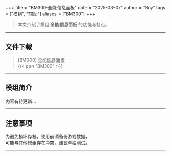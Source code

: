 +++
title = "BM300-全能信息面板"
date = "2025-03-07"
author = "Bny"
tags = ["模组", "辅助"]
aliases = ["BM300"]
+++

> 本文介绍了模组 **全能信息面板** 的功能与特点。

---

## 文件下载

> [BM300] 全能信息面板  
{{< pan "BM300" >}}  

---

## 模组简介

>  
内容有待更新...  

---

## 注意事项

>  
为避免损坏存档，使用前请备份游戏数据。  
可能与其他模组存在冲突，建议单独测试。  

---

